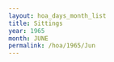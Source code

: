 ```yaml
---
layout: hoa_days_month_list
title: Sittings
year: 1965
month: JUNE
permalink: /hoa/1965/Jun
---
```

